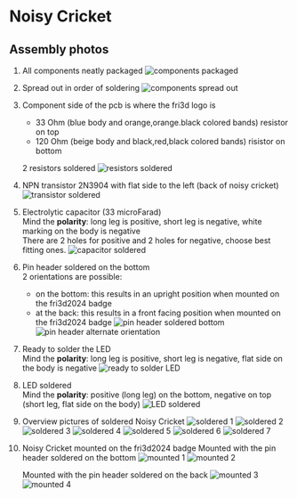 # Noisy Cricket

## Assembly photos

1. All components neatly packaged
   ![components packaged](20240418_210751.jpg)

2. Spread out in order of soldering
   ![components spread out](20240418_211002.jpg)

3. Component side of the pcb is where the fri3d logo is

    - 33 Ohm (blue body and orange,orange.black colored bands) resistor on top
    - 120 Ohm (beige body and black,red,black colored bands) risistor on bottom

    2 resistors soldered
    ![resistors soldered](20240418_212359.jpg)

4. NPN transistor 2N3904 with flat side to the left (back of noisy cricket)
   ![transistor soldered](20240418_212550.jpg)

5. Electrolytic capacitor (33 microFarad)  
   Mind the **polarity**: long leg is positive, short leg is negative, white marking on the body is negative  
   There are 2 holes for positive and 2 holes for negative, choose best fitting ones.
   ![capacitor soldered](20240418_212741.jpg)

6. Pin header soldered on the bottom  
   2 orientations are possible:

    - on the bottom: this results in an upright position when mounted on the fri3d2024 badge
    - at the back: this results in a front facing position when mounted on the fri3d2024 badge
    ![pin header soldered bottom](20240418_213031.jpg)
    ![pin header alternate orientation](pin_header_alternate_orientation.png)

7. Ready to solder the LED  
   Mind the **polarity**: long leg is positive, short leg is negative, flat side on the body is negative
   ![ready to solder LED](20240418_213045.jpg)

8. LED soldered  
   Mind the **polarity**: positive (long leg) on the bottom, negative on top (short leg, flat side on the body)
   ![LED soldered](20240418_213317.jpg)

9. Overview pictures of soldered Noisy Cricket
   ![soldered 1](20240418_213331.jpg)
   ![soldered 2](20240418_213347.jpg)
   ![soldered 3](20240418_213358.jpg)
   ![soldered 4](20240418_213431.jpg)
   ![soldered 5](20240418_213448.jpg)
   ![soldered 6](20240418_213500.jpg)
   ![soldered 7](20240418_213509.jpg)

10. Noisy Cricket mounted on the fri3d2024 badge
    Mounted with the pin header soldered on the bottom
    ![mounted 1](20240418_213828.jpg)
    ![mounted 2](20240418_213843.jpg)

    Mounted with the pin header soldered on the back
    ![mounted 3](DSC_5355.JPG)
    ![mounted 4](DSC_5358.JPG)
